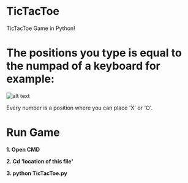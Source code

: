 # TicTacToe
TicTacToe Game in Python!


# The positions you type is equal to the numpad of a keyboard for example:

![alt text](https://i.imgur.com/5sdNOeb.png)

Every number is a position where you can place 'X' or 'O'.

# Run Game

**1. Open CMD**

**2. Cd 'location of this file'**

**3. python TicTacToe.py**

